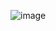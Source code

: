 ![image](https://user-images.githubusercontent.com/85889196/179771957-8abd78c7-76a4-49d8-bf0d-88f8f4b6edbe.png)
